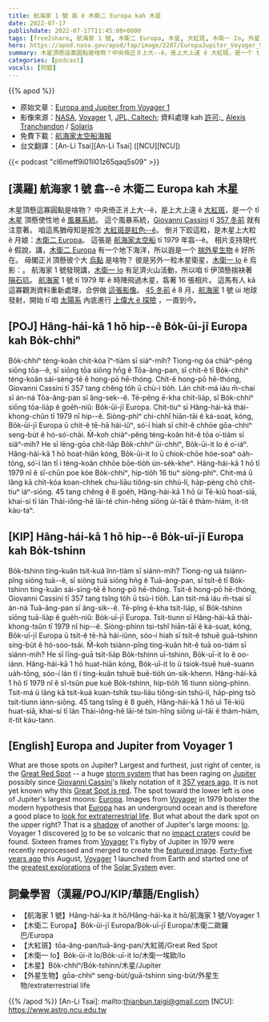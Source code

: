 ```yaml
---
title: 航海家 1 號 翕 ê 木衛二 Europa kah 木星
date: 2022-07-17
publishdate: 2022-07-17T11:45:00+0800
tags: [free2share, 航海家 1 號, 木衛二 Europa, 木星, 大紅斑, 木衛一 Io, 外星生物]
hero: https://apod.nasa.gov/apod/fap/image/2207/EuropaJupiter_Voyager_960.jpg
summary: 木星頂懸這寡圓點是啥物？中央倚正爿上大--ê，是上大上遠 ê 大紅斑，是一个 tī 木星頂懸使性地 ê 風暴系統。
categories: [podcast]
vocals: [阿錕]
---
```


{{% apod %}}

- 原始文章：[Europa and Jupiter from Voyager 1](https://apod.nasa.gov/apod/ap220717.html)
- 影像來源：[NASA](https://www.nasa.gov/), [Voyager](https://voyager.jpl.nasa.gov/) 1, [JPL, Caltech](https://www.jpl.nasa.gov/); 資料處理 kah [許可](https://creativecommons.org/licenses/by-nc-sa/2.0/):_ [Alexis Tranchandon](mailto:alexis.tranchandoni@gmail.com ) / [Solaris](https://www.flickr.com/photos/alex-is-solaris/)
- 免費下載：[航海家太空船海報](https://voyager.jpl.nasa.gov/downloads/)
- 台文翻譯：[An-Li Tsai][An-Li Tsai] ([NCU][NCU])

{{< podcast "cl6meff9i01ll01z65qaq5s09" >}}

## [漢羅] 航海家 1 號 翕--ê 木衛二 Europa kah 木星
木星頂懸這寡圓點是啥物？
中央倚正爿上大--ê，是上大上遠 ê [大紅斑][Great Red Spot]，是一个 tī [木星][Jupiter] 頂懸使性地 ê [風暴系統][storm system]。
這个風暴系統，[Giovanni Cassini][Giovanni Cassini] tī [357 冬前][357 years ago] 就有注意著。
咱這馬猶毋知是按怎 [大紅斑是紅色--ê][Great Spot is red]。
倒爿下跤這粒，是木星上大粒 ê 月娘：[木衛二 Europa][Europa 1]。
這張是 [航海家太空船][Voyager 1] tī 1979 年翕--ê。
相片支持現代 ê 假說，講，[木衛二 Europa][Europa 2] 有一个地下海洋，所以遐是一个 [揣外星生物][look for extraterrestrial life] ê 好所在。
毋閣正爿頂懸彼个大 [烏點][shadow] 是啥物？
彼是另外一粒木星衛星，[木衛一 Io][Io 1] ê 烏影：。
航海家 1 號發現講，[木衛一 Io][Io 2] 有足濟火山活動，所以咱 tī 伊頂懸揣袂著 [隕石坑][impact crater]。
[航海家][Voyager 2] 1 號 tī 1979 年 ê 時陣飛過木星，翕著 16 張相片。
這馬有人 kā 這寡觀測資料重新處理，合併做 [這張影像][featured image]。
[45 冬前][Forty-five years ago] ê 8 月，[航海家][Voyager 3] 1 號 ùi 地球發射，開始 tī 咱 [太陽系][Solar System] 內底進行 [上偉大 ê 探險][greatest explorations] ，一直到今。

## [POJ] Hâng-hái-kā 1 hō hip--ê Bo̍k-ūi-jī Europa kah Bo̍k-chhiⁿ
Bo̍k-chhiⁿ téng-koân chit-kóa îⁿ-tiàm sī siáⁿ-mih?
Tiong-ng óa chiàⁿ-pêng siōng tōa--ê, sī siōng tōa siōng hn̄g ê Tōa-âng-pan, sī chi̍t-ê tī Bo̍k-chhiⁿ téng-koân sái-sèng-tē ê hong-pō hē-thóng.
Chit-ê hong-pō hē-thóng, Giovanni Cassini tī 357 tang chêng to̍h ū chù-ì tio̍h.
Lán chit-má iáu m̄-chai sī án-ná Tōa-âng-pan sī âng-sek--ê.
Tē-pêng ē-kha chi̍t-lia̍p, sī Bo̍k-chhiⁿ siōng tōa-lia̍p ê goe̍h-niû: Bo̍k-ūi-jī Europa.
Chit-tiuⁿ sī Hâng-hái-kā thài-khong-chûn tī 1979 nî hip--ê.
Siòng-phìⁿ chi-chhî hiān-tāi ê ká-soat, kóng, Bo̍k-ūi-jī Europa ū chi̍t-ê tē-hā hái-iûⁿ, só͘-í hiah sī chi̍t-ê chhōe gōa-chhiⁿ seng-bu̍t ê hó-só͘-chāi.
M̄-koh chiàⁿ-pêng téng-koân hit-ê tōa o͘-tiám sī siáⁿ-mih?
He sī lēng-gōa chi̍t-lia̍p Bo̍k-chhiⁿ ūi-chhiⁿ, Bo̍k-ūi-it Io ê o͘-iáⁿ.
Hâng-hái-kā 1 hō hoat-hiān kóng, Bo̍k-ūi-it Io ū chiok-chōe hóe-soaⁿ oa̍h-tōng, só͘-í lán tī i téng-koân chhōe bōe-tio̍h ún-se̍k-kheⁿ.
Hâng-hái-kā 1 hō tī 1979 nî ê sî-chūn poe kòe Bo̍k-chhiⁿ, hip-tio̍h 16 tiuⁿ siòng-phìⁿ.
Chit-má ū lâng kā chit-kóa koan-chhek chu-liāu tiông-sin chhú-lí, ha̍p-pèng chò chit-tiuⁿ iáⁿ-siōng.
45 tang chêng ê 8 goe̍h, Hâng-hái-kā 1 hō ùi Tē-kiû hoat-siā, khai-sí tī lán Thài-iông-hē lāi-té chìn-hêng siōng úi-tāi ê thàm-hiám, it-ti̍t kàu-taⁿ.


## [KIP] Hâng-hái-kā 1 hō hip--ê Bo̍k-uī-jī Europa kah Bo̍k-tshinn
Bo̍k-tshinn tíng-kuân tsit-kuá înn-tiàm sī siánn-mih?
Tiong-ng uá tsiànn-pîng siōng tuā--ê, sī siōng tuā siōng hn̄g ê Tuā-âng-pan, sī tsi̍t-ê tī Bo̍k-tshinn tíng-kuân sái-sìng-tē ê hong-pō hē-thóng.
Tsit-ê hong-pō hē-thóng, Giovanni Cassini tī 357 tang tsîng to̍h ū tsù-ì tio̍h.
Lán tsit-má iáu m̄-tsai sī án-ná Tuā-âng-pan sī âng-sik--ê.
Tē-pîng ē-kha tsi̍t-lia̍p, sī Bo̍k-tshinn siōng tuā-lia̍p ê gue̍h-niû: Bo̍k-uī-jī Europa.
Tsit-tiunn sī Hâng-hái-kā thài-khong-tsûn tī 1979 nî hip--ê.
Siòng-phìnn tsi-tshî hiān-tāi ê ká-suat, kóng, Bo̍k-uī-jī Europa ū tsi̍t-ê tē-hā hái-iûnn, sóo-í hiah sī tsi̍t-ê tshuē guā-tshinn sing-bu̍t ê hó-sóo-tsāi.
M̄-koh tsiànn-pîng tíng-kuân hit-ê tuā oo-tiám sī siánn-mih?
He sī līng-guā tsi̍t-lia̍p Bo̍k-tshinn uī-tshinn, Bo̍k-uī-it Io ê oo-iánn.
Hâng-hái-kā 1 hō huat-hiān kóng, Bo̍k-uī-it Io ū tsiok-tsuē hué-suann ua̍h-tōng, sóo-í lán tī i tíng-kuân tshuē buē-tio̍h ún-si̍k-khenn.
Hâng-hái-kā 1 hō tī 1979 nî ê sî-tsūn pue kuè Bo̍k-tshinn, hip-tio̍h 16 tiunn siòng-phìnn.
Tsit-má ū lâng kā tsit-kuá kuan-tshik tsu-liāu tiông-sin tshú-lí, ha̍p-pìng tsò tsit-tiunn iánn-siōng.
45 tang tsîng ê 8 gue̍h, Hâng-hái-kā 1 hō uì Tē-kiû huat-siā, khai-sí tī lán Thài-iông-hē lāi-té tsìn-hîng siōng uí-tāi ê thàm-hiám, it-ti̍t kàu-tann.


## [English] Europa and Jupiter from Voyager 1
What are those spots on Jupiter?
Largest and furthest, just right of center, is the [Great Red Spot][Great Red Spot] -- a huge [storm system][storm system] that has been raging on [Jupiter][Jupiter] possibly since [Giovanni Cassini][Giovanni Cassini]'s likely notation of it [357 years ago][357 years ago].
It is not yet known why this [Great Spot is red][Great Spot is red].
The spot toward the lower left is one of Jupiter's largest moons: [Europa][Europa 1].
Images from [Voyager][Voyager 1] in 1979 bolster the modern hypothesis that [Europa][Europa 2] has an underground ocean and is therefore a good place to [look for extraterrestrial life][look for extraterrestrial life].
But what about the dark spot on the upper right?
That is a [shadow][shadow] of another of Jupiter's large moons: [Io][Io 1].
Voyager 1 discovered [Io][Io 2] to be so volcanic that no [impact crater][impact crater]s could be found.
Sixteen frames from [Voyager][Voyager 2] 1's flyby of Jupiter in 1979 were recently reprocessed and merged to create the [featured image][featured image].
[Forty-five years ago][Forty-five years ago] this August, [Voyager][Voyager 3] 1 launched from Earth and started one of the [greatest explorations][greatest explorations] of the [Solar System][Solar System] ever.

## 詞彙學習（漢羅/POJ/KIP/華語/English）
- 【航海家 1 號】Hâng-hái-ka it hō/Hâng-hái-ka it hō/航海家 1 號/Voyager 1
- 【木衛二 Europa】Bo̍k-ūi-jī Europa/Bo̍k-uī-jī Europa/木衛二歐羅巴/Europa
- 【大紅斑】tōa-âng-pan/tuā-âng-pan/大紅斑/Great Red Spot
- 【木衛一 Io】Bo̍k-ūi-it Io/Bo̍k-uī-it Io/木衛一埃歐/Io
- 【木星】Bo̍k-chhiⁿ/Bo̍k-tshinn/木星/Jupiter
- 【外星生物】gōa-chhiⁿ seng-bu̍t/guā-tshinn sing-bu̍t/外星生物/extraterrestrial life


{{% /apod %}}
[An-Li Tsai]: mailto:thianbun.taigi@gmail.com
[NCU]: https://www.astro.ncu.edu.tw

[copyright]: https://apod.nasa.gov/apod/fap/lib/about_apod.html#srapply

[Great Red Spot]:https://en.wikipedia.org/wiki/Great_Red_Spot
[storm system]:https://apod.nasa.gov/apod/ap140518.html
[Jupiter]:https://solarsystem.nasa.gov/planets/jupiter/overview/
[Giovanni Cassini]:https://en.wikipedia.org/wiki/Giovanni_Domenico_Cassini
[357 years ago]:https://en.wikipedia.org/wiki/1665
[Great Spot is red]:https://www.nasa.gov/feature/goddard/jupiter-s-great-red-spot-a-swirling-mystery
[Europa 1]:https://en.wikipedia.org/wiki/Europa_(moon)
[Voyager 1]:https://apod.nasa.gov/apod/ap031120.html
[Europa 2]:https://solarsystem.nasa.gov/moons/jupiter-moons/europa/in-depth/
[look for extraterrestrial life]:https://apod.nasa.gov/debate/debate100th.html
[shadow]:https://i.pinimg.com/736x/06/92/52/0692529495c94007c17abdddaffd31cf.jpg
[Io 1]:https://solarsystem.nasa.gov/moons/jupiter-moons/io/overview/
[Io 2]:https://apod.nasa.gov/apod/ap140330.html
[impact crater]:https://apod.nasa.gov/apod/ap141021.html
[Voyager 2]:https://voyager.jpl.nasa.gov/
[featured image]:https://www.flickr.com/photos/alex-is-solaris/29919234526/in/dateposted-public/
[Forty-five years ago]:https://www.jpl.nasa.gov/events/voyager-45-years-in-space
[Voyager 3]:https://www.youtube.com/watch?v=xs-gJs1CKBY
[greatest explorations]:https://apod.nasa.gov/apod/ap170902.html
[Solar System]:https://apod.nasa.gov/apod/ap170211.html
